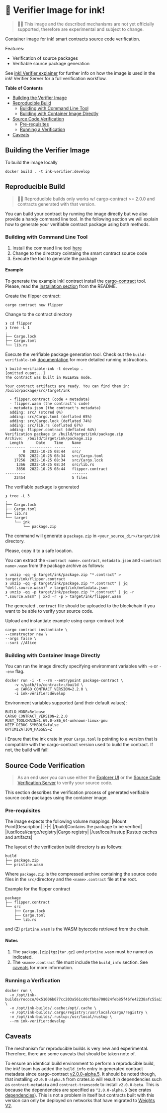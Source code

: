 # 🦑 Verifier Image for ink!

> 🐉🐉 This image and the described mechanisms are not yet officially supported, therefore are experimental and subject to change.

Container image for ink! smart contracts source code verification.

Features:
- Verification of source packages
- Verifiable source package generation

See [ink! Verifier explainer](https://github.com/web3labs/ink-verifier-server/blob/main/docs/INK_VERIFIER_EXPLAINER.md) for further info on how the image is used in the ink! Verifier Server for a full verification workflow.

**Table of Contents**
- [Building the Verifier Image](#building-the-verifier-image)
- [Reproducible Build](#reproducible-build)
  - [Building with Command Line Tool](#building-with-command-line-tool)
  - [Building with Container Image Directly](#building-with-container-image-directly)
- [Source Code Verification](#source-code-verification)
  - [Pre-requisites](#pre-requisites)
  - [Running a Verification](#running-a-verification)
- [Caveats](#caveats)

## Building the Verifier Image

To build the image locally

```
docker build . -t ink-verifier:develop
```

## Reproducible Build

> 🐉🐉 Reproducible builds only works w/ cargo-contract >= 2.0.0
> and contracts generated with that version.

You can build your contract by running the image directly but we also provide a handy command line tool. In the following section we will explain how to generate your verifiable contract package using both methods.

### Building with Command Line Tool

1. Install the command line tool [here](./cli/README.md#install)
2. Change to the directory cointaing the smart contract source code
3. Execute the tool to generate the package

#### Example <!-- omit from toc --> 

To generate the example ink! contract install the [cargo-contract](https://github.com/paritytech/cargo-contract) tool. Please, read the [installation section](https://github.com/paritytech/cargo-contract#installation) from the README.

Create the flipper contract:

```
cargo contract new flipper
```

Change to the contract directory
```
❯ cd flipper
❯ tree -L 1
.
├── Cargo.lock
├── Cargo.toml
└── lib.rs
```

Execute the verifiable package generation tool. Check out the `build-verifiable-ink` [documentation](./cli/README.md#run) for more detailed running instructions.
```
❯ build-verifiable-ink -t develop .
[omitted ouput...]
The contract was built in RELEASE mode.

Your contract artifacts are ready. You can find them in:
/build/package/src/target/ink

  - flipper.contract (code + metadata)
  - flipper.wasm (the contract's code)
  - metadata.json (the contract's metadata)
  adding: src/ (stored 0%)
  adding: src/Cargo.toml (deflated 65%)
  adding: src/Cargo.lock (deflated 74%)
  adding: src/lib.rs (deflated 67%)
  adding: flipper.contract (deflated 64%)
Verification package in /build/target/ink/package.zip
Archive:  /build/target/ink/package.zip
  Length      Date    Time    Name
---------  ---------- -----   ----
        0  2022-10-25 08:44   src/
      976  2022-10-25 08:34   src/Cargo.toml
    17256  2022-10-25 08:34   src/Cargo.lock
     1366  2022-10-25 08:34   src/lib.rs
     3856  2022-10-25 08:44   flipper.contract
---------                     -------
    23454                     5 files
```
The verifiable package is generated
```
❯ tree -L 3
.
├── Cargo.lock
├── Cargo.toml
├── lib.rs
└── target
    └── ink
        └── package.zip
```

The command will generate a `package.zip` in `<your_source_dir>/target/ink` directory.

Please, copy it to a safe location.

You can extract the `<contract name>.contract`, `metadata.json` and `<contract name>.wasm` from the package archive as follows:

```
❯ unzip -qq -p target/ink/package.zip "*.contract" > target/ink/flipper.contract
❯ unzip -qq -p target/ink/package.zip "*.contract" | jq "del(.source.wasm)" > target/ink/metadata.json
❯ unzip -qq -p target/ink/package.zip "*.contract" | jq -r ".source.wasm" | xxd -r -p > target/ink/flipper.wasm
```

The generated `.contract` file should be uploaded to the blockchain if you want to be able to verify your source code.

Upload and instantiate example using cargo-contract tool:

```
cargo contract instantiate \
--constructor new \
--args false \
--suri //Alice
````

### Building with Container Image Directly

You can run the image directly specifying environment variables with `-e` or `--env` flag.

```
docker run -i -t --rm --entrypoint package-contract \
    -v </path/to/contract>:/build \
    -e CARGO_CONTRACT_VERSION=2.2.0 \
    -i ink-verifier:develop
```

Environment variables supported (and their default values):
```
BUILD_MODE=Release
CARGO_CONTRACT_VERSION=2.2.0
RUST_TOOLCHAIN=1.69.0-x86_64-unknown-linux-gnu
KEEP_DEBUG_SYMBOLS=false
OPTIMIZATION_PASSES=Z
```

ℹ️ Ensure that the ink crate in your `Cargo.toml` is pointing to a version that is compatible with the cargo-contract version used to build the contract. If not, the build will fail! 

## Source Code Verification

> As an end user you can use either the [Explorer UI](https://github.com/web3labs/epirus-substrate) or the [Source Code Verification Server](https://github.com/web3labs/ink-verifier-server) to verify your source code.

This section describes the verification process of generated verifiable source code packages using the container image.

### Pre-requisites

The image expects the following volume mappings:
|Mount Point|Description|
|-|-|
|/build|Contains the package to be verified|
|/usr/local/cargo/registry|Cargo registry|
|/usr/local/rustup|Rustup caches and artifacts|

The layout of the verification build directory is as follows:
```
build
├── package.zip
└── pristine.wasm
```

Where `package.zip` is the compressed archive containing the source code files in the `src/`directory and the `<name>.contract` file at the root.

Example for the flipper contract
```
package
├── flipper.contract
└── src
    ├── Cargo.lock
    ├── Cargo.toml
    └── lib.rs
```

and (2) `pristine.wasm` is the WASM bytecode retrieved from the chain.

#### Notes <!-- omit from toc --> 

1. The `package.[zip|tgz|tar.gz]` and `pristine.wasm` must be named as indicated.
2. The `<name>.contract` file must include the `build_info` section. See [caveats](#caveats) for more information.

### Running a Verification

```
docker run \
  -v /opt/ink-builds/rococo/0x51606b677cc203a561cd0cfbba708024feb85f46fe42238afc55a115785e1f95:/build \
  -v /opt/ink-builds/.cache:/opt/.cache \
  -v /opt/ink-builds/.cargo/registry:/usr/local/cargo/registry \
  -v /opt/ink-builds/.rustup:/usr/local/rustup \
  --rm ink-verifier:develop
```

## Caveats

The mechanism for reproducible builds is very new and experimental. Therefore, there are some caveats that should be taken note of.

To ensure an identical build environment to perform a reproducible build, the ink! team has added the `build_info` entry in generated contract metadata since cargo-contract [v2.0.0-alpha.5](https://github.com/paritytech/cargo-contract/releases/tag/v2.0.0-alpha.5). It should be noted though, that installing `v2.0.0-alpha.5` from crates.io will result in dependencies such as `contract-metadata` and `contract-transcode` to install `v2.0.0-beta`. This is because the dependencies are specified as `^2.0.0-alpha.5` (see crates [dependencies](https://crates.io/crates/cargo-contract/2.0.0-alpha.5/dependencies)). This is not a problem in itself but contracts built with this version can only be deployed on networks that have migrated to [Weights V2](https://github.com/paritytech/polkadot/pull/6091).
